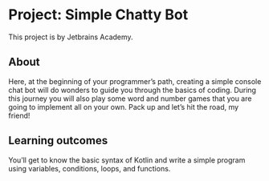 # Project: Simple Chatty Bot

This project is by Jetbrains Academy.

## About

Here, at the beginning of your programmer’s path, creating a simple console chat bot will do wonders to guide you
through the basics of coding. During this journey you will also play some word and number games that you are going to
implement all on your own. Pack up and let’s hit the road, my friend!

## Learning outcomes

You’ll get to know the basic syntax of Kotlin and write a simple program using variables, conditions, loops, and
functions.
